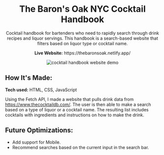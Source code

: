 <div align="center">
  <h1>The Baron's Oak NYC Cocktail Handbook</h1>
  <p>Cocktail handbook for bartenders who need to rapidly search through drink recipes and liquor servings. This handbook is a search-based website that filters based on liquor type or cocktail name.</p>
  <p><b>Live Website:</b> https://thebaronsoak.netlify.app/</p>
</div>

<div align="center">
  <img src="https://user-images.githubusercontent.com/77141303/169154657-e3b75ad8-5480-48b9-93ca-fda2b3ef9443.gif" alt="cocktail handbook website demo">
</div>


## How It's Made:

**Tech used:** HTML, CSS, JavaScript

Using the Fetch API, I made a website that pulls drink data from https://www.thecocktaildb.com/. The user is then able to make a search based on a type of liquor or a cocktail name. The resulting list includes cocktails with ingredients and instructions on how to make the drink. 

## Future Optimizations:

<ul>
  <li>Add support for Mobile.</li>
  <li>Recommend searches based on the current input in the search bar.</li>
</ul>
